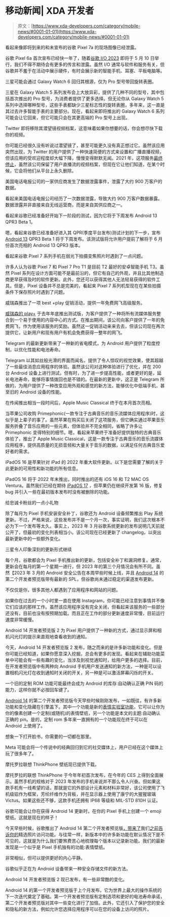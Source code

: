 # 移动新闻| XDA 开发者

> 原文：[https://www.xda-developers.com/category/mobile-news/#0001-01-01](https://www.xda-developers.com/category/mobile-news/#0001-01-01)

[](/google-pixel-7a-live-images/)

看起来像即将到来的和未宣布的谷歌 Pixel 7a 的现场图像已经泄露。

谷歌 Pixel 6a 首次宣布已经快一年了，随着[谷歌 I/O 2023](https://www.xda-developers.com/google-io-2023-puzzle/) 即将于 5 月 10 日举行，我们不得不期待会有更多的传言和泄露。虽然 I/O 通常与软件和服务有关，但谷歌并不羞于在活动中展示硬件，有时会展示新的智能手机、耳塞、平板电脑等。

[](/samsung-galaxy-watch-6-pro-rotating-bezel/)

三星可能会通过 Galaxy Watch 6 回归其根源，仅为 Pro 型号带回旋转表圈。

三星在 Galaxy Watch 5 系列发布会上大放异彩，提供了几种不同的型号，其中包括首次推出的 Pro 型号，为消费者提供了更多选择。但无论你从 Galaxy Watch 5 系列中选择哪种型号，这些手表都缺少三星标志性的旋转表圈，多年来，这一直是其过去许多智能手表的主要部分。现在，看起来即将推出的 Galaxy Watch 6 系列可能会让它回来，但它可能只会在其更高端的 Pro 型号上出现。

[](/twitters-removing-periscope-archive/)

Twitter 即将移除其潜望镜视频档案，这意味着如果你想要的话，你会想尽快下载你的视频。

你可能已经很久没有听说过潜望镜了，甚至可能更久没有真正想过它。虽然该应用突然出现，为 Twitter 的用户提供了一种快速简便的方式来设置和广播直播视频，但该应用的受欢迎程度却大幅下降，慢慢变得默默无闻。2021 年，这项服务[最终停止](https://www.xda-developers.com/twitter-periscope-2021/)，虽然该公司保留了用户直播流的视频档案，但现在它让他们知道，在某个时候，它会将他们从平台上永久删除。

[](/att-9-million-data-breach/)

美国电话电报公司的一家供应商发生了数据泄露事件，泄露了大约 900 万客户的数据。

看起来美国电话电报公司经历了一次数据泄露，导致大约 900 万客户数据暴露。数据泄露并非直接来自无线运营商，而是来自其供应商之一。

[](/android-13-qpr3-beta-1-next-week/)

看起来谷歌已经准备好开始下一阶段的测试，因为它将于下周发布 Android 13 QPR3 Beta 1。

嗯，看起来谷歌已经准备好进入其 QPR(季度平台发布)测试计划的下一步，宣布 [Android 13](https://www.xda-developers.com/android-13/) QPR3 Beta 1 将于下周发布。该测试版将允许用户提前了解将于 6 月份首次亮相的 Android 13 QPR3 版本。

[](/google-pixel-7-camera-bug-cant-save-photos/)

看起来谷歌 Pixel 7 系列手机在弱光下拍摄变焦照片时遇到了一点问题。

许多人认为谷歌 Pixel 7 和 Pixel 7 Pro T1 是目前 T2 最好的安卓智能手机 T3。虽然 Pixel 系列在设计方面可能不是最前沿的，但它有自己的外观，并且比其他制造商更早获得及时的软件更新。此外，您还可以获得其他人无法轻易获得的软件工具。但是，Pixel 设备并不总是完美的，看起来 Pixel 7 系列机型现在在某些拍摄条件下保存照片时遇到了问题。

[](/verizon-play-netflix-free/)

威瑞森推出了一项 best +play 促销活动，提供一年免费网飞高级服务。

[威瑞森的 play+](https://www.xda-developers.com/verizon-plus-play-beta-launch-free-netflix/) 于去年年底推出测试版，为客户提供了一种将所有流媒体服务整合到一个易于使用的内容中心的方式。在推出期间，该公司向客户提供了一年的免费网飞，作为使用该服务的奖励。虽然这一促销活动来来去去，但该公司现在再次提供它，让新用户和现有用户有机会免费获得一整年的网飞。

[](/telegram-performance-battery-older-devices/)

Telegram 的最新更新带来了一种新的省电模式，为 Android 用户提供了粒度控制，以优化性能和电池寿命。

Telegram 以其如丝般光滑的界面而闻名，提供了令人惊叹的视觉效果，使其超越了一些最佳消息应用程序的体验。虽然该公司对这种体验进行了优化，并在 200 台 Android 设备上进行测试，但有时，为了进一步提高性能，或者更好的是，延长电池寿命，能够将事情拨回也是不错的。在最新的更新中，这正是 Telegram 所做的，为用户提供了一种改变应用外观和感觉的新方法，能够优化中低端手机，甚至旧的 Android 设备的性能。

[](/apple-music-classical-march-28/)

在传闻推出相当一段时间后，Apple Music Classical 终于在本月首次亮相。

当苹果公司收购 Primephonic(一款专注于古典音乐的音乐流媒体应用程序)时，这似乎是上辈子的事了。虽然苹果在购买后关闭了这项服务，但它确实通过苹果音乐服务折叠了音乐应用的一些元素，但体验并不完全相同，省略了许多让 Primephonic 变得特别的细节。嗯，看起来苹果终于准备好提供独特的古典音乐体验了，推出了 Apple Music Classical，这是一款专注于古典音乐的音乐流媒体应用程序，提供高质量的无损音频和大量关于音乐的数据，以满足任何古典音乐爱好者的需求。

[](/ipados-16/)

iPadOS 16 是苹果针对 iPad 的 2022 年重大软件更新。以下是您需要了解的关于此更新的可用性和新功能的所有信息。

iPadOS 16 将于 2022 年末推出，同时推出的还有 iOS 16 和 T2 MAC OS Ventura。虽然我们已经在期待 [iPadOS 17](http://xda-developers.com/ipados-17) ，但苹果仍在继续开发第 16 版，修复 bug 并引入一些在最初版本发布时没有被删除的功能。

[](/google-play-system-update-march-2023/)

给忠诚卡粉丝的一点小礼物

除了每月为 Pixel 手机安装安全补丁，谷歌还为 Android 设备频繁推出 Play 系统更新。不过，严格来说，这些发布并不是一个月一次，事实证明，我们这次根本不必为下一个发布等太久。事实上，2023 年 3 月谷歌系统更新的发布说明几天前就公开了，但最初的变化列表相当小。该公司现在已经更新了 changelog，以突出最新更新中的一些额外变化。

[](/samsung-galaxy-s23-s22-s21-s20-march-2023-security-patch-update/)

三星令人印象深刻的更新形式继续

每个月，谷歌都会为 Pixel 手机推出新的更新，包括安全补丁和漏洞修复。通常，更新会在每月的第一个星期一进行，但 2023 年的第三个月情况会有所不同。虽然【2023 年 3 月的 Android 安全公告在本周早些时候上线，并且 [Android 14](https://www.xda-developers.com/android-14/) 的第二个开发者预览版带有最新的 SPL，但谷歌尚未通过稳定的渠道发布更新。

[](/instagram-down-february-2023/)

不仅仅是你，很多其他人都遇到了应用程序和网站的问题。

如果你在过去的一个小时里一直在使用 Instagram，你可能已经注意到事情并不像它们应该的那样工作。虽然该应用程序没有完全关闭，但看起来该服务的一些部分还没有，目前也没有按预期加载。而且正在工作的部分更新速度非常慢，目前运行速度非常缓慢。

[](/android-14-developer-preview-2-visual-notifications-option/)

Android 14 开发者预览版 2 为 Pixel 用户提供了一种新的方式，通过显示屏和相机闪光灯的提示来直观地查看收到的通知。

今天，Android 14 开发者预览版 2 发布，随之而来的是许多新功能和变化。但是你可能已经知道，如果你愿意深入挖掘，总会有更多的发现。看起来在辅助功能菜单中可能会有一些有趣的变化，当涉及到视觉通知时，给用户更多的选择。目前，在开发者预览版中有两种向 Android 手机用户发送通知的新方法，一种是可以设置相机闪光灯在收到通知时关闭的开关，另一种是可以激活屏幕闪烁的开关。

[](/android-14-auto-confirm-correct-pin/)

一个旧的定制 ROM 功能可能最终会成为 Android 的库存:自动确认正确 PIN 码的能力，这样你就不必按回车键了。

[Android 14](https://www.xda-developers.com/android-14/) 的第二个开发者预览版今天早些时候刚刚发布，一如既往，有许多新功能和变化隐藏在引擎盖下。其中一个功能是新的[表情实验室功能](https://www.xda-developers.com/android-14-emoji-wallpaper/)，它可以让你为你的像素创建一个定制(或随机)的表情壁纸，另一个功能是本文的主题:自动确认正确的 pin。是的，定制 rom 多年来一直拥有的一个功能现在终于可以在 Android 上使用了。

[](/facebook-tests-messenger-return/)

想象一下打开脸书，你需要的一切都在那里。

Meta 可能会将一个传说中的经典回归到它的社交媒体上，用户已经在这个媒体上玩了很多年了。

[](/lenovo-thinkphone-wallpapers-download/)

摩托罗拉联想 ThinkPhone 壁纸现已提供下载。

摩托罗拉的联想 ThinkPhone 于今年年初首次发布，在今年的 CES 上得到全面展示。虽然手机的规格对于 2023 年发布的手机来说并不那么令人兴奋。但如果这款手机有一线希望的话，那就是它的外部设计元素和材料非常好，该公司使用了飞机级铝作为框架，芳纶纤维作为背板，并在显示器上使用了康宁的大猩猩玻璃 Victus。如果这些还不够，这款手机还拥有 IP68 等级和 MIL-STD 810H 认证。

[](/android-14-emoji-wallpaper/)

谷歌可能会让你在获得 Android 14 更新时，在你的 Pixel 手机上创建一个 emoji 壁纸。这就是现在的样子！

今天早些时候，谷歌推出了 Android 14 第二个开发者预览版[，](https://xda-developers.com/android-14)[带来了](https://www.xda-developers.com/android-14-developer-preview-2-is-here-with/)我们[之前告诉你的](https://www.xda-developers.com/android-14-photo-picker-forced/)精选照片访问功能。与往常一样，新版本中的许多新功能在默认情况下是不可见的，这就是为什么我们要煞费苦心地梳理每个版本以记录新功能。我们的最新发现是一个似乎是 Pixel 手机独有的功能:表情壁纸。

[](/google-files-important-secure-storage/)

非常相似，但可以提供更好的内心平静。

谷歌似乎正在为 Android 设备带来一种安全存储文件的新方法。

[](/android-14-developer-preview-2-is-here-with/)

Android 14 开发者预览版 2 现已发布，有一些非常酷的变化。

Android 14 的第一个开发者预览版于上个月发布，它为世界上最大的操作系统的下一次迭代奠定了基础。第一个开发者预览版有定制选项和更好的电池寿命承诺，第二个开发者预览版对其中一些变化进行了加倍。此外，它还引入了保护您的安全和隐私的新方法，例如允许您选择应用程序可以在您的设备上访问的照片。
